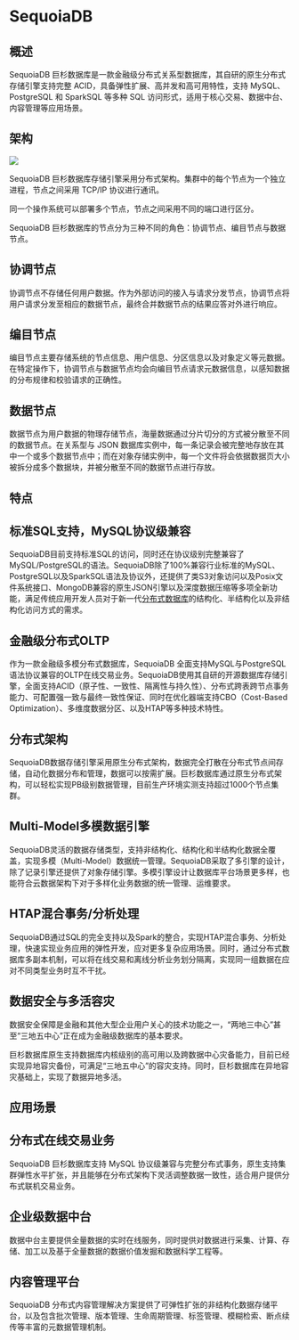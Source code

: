 <!--
 * @Author: wangzhichiao<https://github.com/wzc570738205>
 * @Date: 2021-03-29 16:23:11
 * @LastEditors: wangzhichiao<https://github.com/wzc570738205>
 * @LastEditTime: 2021-03-29 16:23:25
-->
# **SequoiaDB**
## **概述**
SequoiaDB 巨杉数据库是一款金融级分布式关系型数据库，其自研的原生分布式存储引擎支持完整 ACID，具备弹性扩展、高并发和高可用特性，支持 MySQL、PostgreSQL 和 SparkSQL 等多种 SQL 访问形式，适用于核心交易、数据中台、内容管理等应用场景。
## **架构**
![](/images/fenbushi/Aspose.Words.e155d991-2bba-4b18-8ef6-192bfb238a28.007.png)

SequoiaDB 巨杉数据库存储引擎采用分布式架构。集群中的每个节点为一个独立进程，节点之间采用 TCP/IP 协议进行通讯。

同一个操作系统可以部署多个节点，节点之间采用不同的端口进行区分。

SequoiaDB 巨杉数据库的节点分为三种不同的角色：协调节点、编目节点与数据节点。
## **协调节点**
协调节点不存储任何用户数据。作为外部访问的接入与请求分发节点，协调节点将用户请求分发至相应的数据节点，最终合并数据节点的结果应答对外进行响应。
## **编目节点**
编目节点主要存储系统的节点信息、用户信息、分区信息以及对象定义等元数据。在特定操作下，协调节点与数据节点均会向编目节点请求元数据信息，以感知数据的分布规律和校验请求的正确性。
## **数据节点**
数据节点为用户数据的物理存储节点，海量数据通过分片切分的方式被分散至不同的数据节点。在关系型与 JSON 数据库实例中，每一条记录会被完整地存放在其中一个或多个数据节点中；而在对象存储实例中，每一个文件将会依据数据页大小被拆分成多个数据块，并被分散至不同的数据节点进行存放。
## **特点**
## **标准SQL支持，MySQL协议级兼容**
SequoiaDB目前支持标准SQL的访问，同时还在协议级别完整兼容了MySQL/PostgreSQL的语法。SequoiaDB除了100%兼容行业标准的MySQL、PostgreSQL以及SparkSQL语法及协议外，还提供了类S3对象访问以及Posix文件系统接口、MongoDB兼容的原生JSON引擎以及深度数据压缩等多项全新功能，满足传统应用开发人员对于新一代[分布式数据库](https://baike.baidu.com/item/%E5%88%86%E5%B8%83%E5%BC%8F%E6%95%B0%E6%8D%AE%E5%BA%93/1238109)的结构化、半结构化以及非结构化访问方式的需求。
## **金融级分布式OLTP**
作为一款金融级多模分布式数据库，SequoiaDB 全面支持MySQL与PostgreSQL语法协议兼容的OLTP在线交易业务。SequoiaDB使用其自研的开源数据库存储引擎，全面支持ACID（原子性、一致性、隔离性与持久性）、分布式跨表跨节点事务能力、可配置强一致与最终一致性保证、同时在优化器端支持CBO（Cost-Based Optimization）、多维度数据分区、以及HTAP等多种技术特性。
## **分布式架构**
SequoiaDB数据存储引擎采用原生分布式架构，数据完全打散在分布式节点间存储，自动化数据分布和管理，数据可以按需扩展。巨杉数据库通过原生分布式架构，可以轻松实现PB级别数据管理，目前生产环境实测支持超过1000个节点集群。
## **Multi-Model多模数据引擎**
SequoiaDB灵活的数据存储类型，支持非结构化、结构化和半结构化数据全覆盖，实现多模（Multi-Model）数据统一管理。SequoiaDB采取了多引擎的设计，除了记录引擎还提供了对象存储引擎。多模引擎设计让数据库平台场景更多样，也能符合云数据架构下对于多样化业务数据的统一管理、运维要求。
## **HTAP混合事务/分析处理**
SequoiaDB通过SQL的完全支持以及Spark的整合，实现HTAP混合事务、分析处理，快速实现业务应用的弹性开发，应对更多复杂应用场景。同时，通过分布式数据库多副本机制，可以将在线交易和离线分析业务划分隔离，实现同一组数据在应对不同类型业务时互不干扰。
## **数据安全与多活容灾**
数据安全保障是金融和其他大型企业用户关心的技术功能之一，“两地三中心”甚至“三地五中心”正在成为金融级数据库的基本要求。

巨杉数据库原生支持数据库内核级别的高可用以及跨数据中心灾备能力，目前已经实现异地容灾备份，可满足“三地五中心”的容灾支持。同时，巨杉数据库在异地容灾基础上，实现了数据异地多活。

## **应用场景**
## **分布式在线交易业务**
SequoiaDB 巨杉数据库支持 MySQL 协议级兼容与完整分布式事务，原生支持集群弹性水平扩张，并且能够在分布式架构下灵活调整数据一致性，适合用户提供分布式联机交易业务。 
## **企业级数据中台**
数据中台主要提供全量数据的实时在线服务，同时提供对数据进行采集、计算、存储、加工以及基于全量数据的数据价值发掘和数据科学工程等。
## **内容管理平台**
SequoiaDB 分布式内容管理解决方案提供了可弹性扩张的非结构化数据存储平台，以及包含批次管理、版本管理、生命周期管理、标签管理、模糊检索、断点续传等丰富的元数据管理机制。

